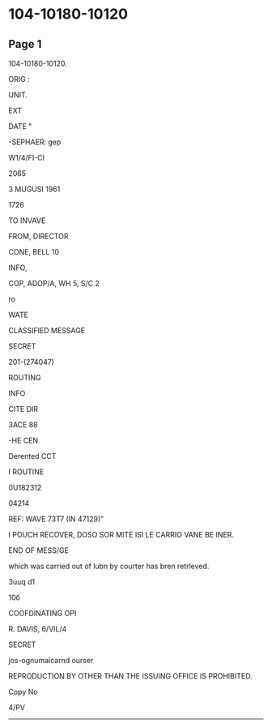 # 104-10180-10120

## Page 1

104-10180-10120.

ORIG :

UNIT.

EXT

DATE "

-SEPHAER: gep

W1/4/FI-CI

2065

3 MUGUSI 1961

1726

TO INVAVE

FROM, DIRECTOR

CONE, BELL 10

INFO,

COP, ADOP/A, WH 5, S/C 2

ro

WATE

CLASSIFIED MESSAGE

SECRET

201-(274047)

ROUTING

INFO

CITE DIR

3ACE 88

-HE CEN

Derented CCT

I ROUTINE

0U182312

04214

REF: WAVE 73T7 (IN 47129)"

I POUCH RECOVER, DOSO SOR MITE ISI LE CARRIO VANE BE INER.

END OF MESS/GE

which was carried out of lubn by courter has bren retrleved.

3uuq d1

10б

COOFDINATING OPI

R. DAVIS, 6/VIL/4

SECRET

jos-ognumaicarnd ourser

REPRODUCTION BY OTHER THAN THE ISSUING OFFICE IS PROHIBITED.

Copy No

4/PV

---

